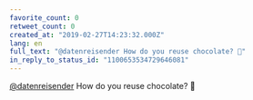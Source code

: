 ```yaml
---
favorite_count: 0
retweet_count: 0
created_at: "2019-02-27T14:23:32.000Z"
lang: en
full_text: "@datenreisender How do you reuse chocolate? 🤔"
in_reply_to_status_id: "1100653534729646081"
---
```


[@datenreisender](https://twitter.com/datenreisender) How do you reuse
chocolate? 🤔
